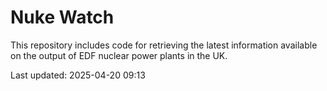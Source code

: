 # Nuke Watch

This repository includes code for retrieving the latest information available on the output of EDF nuclear power plants in the UK.

Last updated: 2025-04-20 09:13